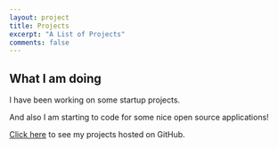 ```yaml
---
layout: project
title: Projects
excerpt: "A List of Projects"
comments: false
---
```


## What I am doing

I have been working on some startup projects.

And also I am starting to code for some nice open source applications!

[Click here](https://github.com/borgees) to see my projects hosted on GitHub.